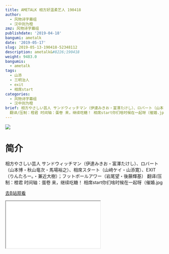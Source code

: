 ```yaml
---
title: AMETALK 相方好温柔艺人 190418
author:
  - 风物诗字幕组
  - 汉中则为橙
zmz: 风物诗字幕组
publishdate: '2019-04-18'
bangumi: ametalk
date: '2019-05-17'
slug: 2019-05-13-190418-52348112
description: ametalk&#8226;190418
weight: 9483.0
bangumis:
  - ametalk
tags:
  - 山添
  - 三明治人
  - exit
  - 相席start
categories:
  - 风物诗字幕组
  - 汉中则为橙
brief: 相方やさしい芸人 サンドウィッチマン（伊達みきお・富澤たけし）、ロバート（山本博・秋山竜次・馬場裕之）、相席スタート（山﨑ケイ・山添寛）、EXIT（りんたろー。・兼近大樹）；フットボールアワー（岩尾望・後藤輝基）
  翻译/压制：橙君 时间轴：蛋卷 来，继续吃糖！ 相席start你们啥时候在一起呀（催婚.jpg
---
```

![](https://raw.githubusercontent.com/tcgriffith/owaraisite/master/static/tmpimg/ca531c408c4a9bc05497ce4e5027f15ab8bb3e9f.jpg.480.jpg)
# 简介  
相方やさしい芸人
サンドウィッチマン（伊達みきお・富澤たけし）、ロバート（山本博・秋山竜次・馬場裕之）、相席スタート（山﨑ケイ・山添寛）、EXIT（りんたろー。・兼近大樹）；フットボールアワー（岩尾望・後藤輝基）
翻译/压制：橙君 时间轴：蛋卷
来，继续吃糖！
相席start你们啥时候在一起呀（催婚.jpg  

[去B站观看](https://www.bilibili.com/video/av52348112/)
<div class ="resp-container"><iframe class="testiframe" src="//player.bilibili.com/player.html?aid=52348112"", scrolling="no", allowfullscreen="true" > </iframe></div> 
